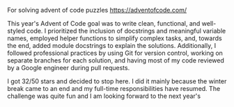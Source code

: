 For solving advent of code puzzles
https://adventofcode.com/

This year's Advent of Code goal was to write clean, functional, and well-styled code. I prioritized the inclusion of docstrings and meaningful variable names, employed helper functions to simplify complex tasks, and, towards the end, added module docstrings to explain the solutions. Additionally, I followed professional practices by using Git for version control, working on separate branches for each solution, and having most of my code reviewed by a Google engineer during pull requests.

I got 32/50 stars and decided to stop here. I did it mainly because the winter break came to an end and my full-time responsibilities have resumed. The challenge was quite fun and I am looking forward to the next year's
